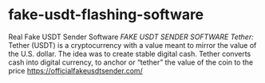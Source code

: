 # fake-usdt-flashing-software
Real Fake USDT Sender Software  *FAKE USDT SENDER SOFTWARE*     *Tether:*  Tether (USDT) is a cryptocurrency with a value meant to mirror the value of the U.S. dollar. The idea was to create stable digital cash.  Tether converts cash into digital currency, to anchor or “tether” the value of the coin to the price https://officialfakeusdtsender.com/ 
